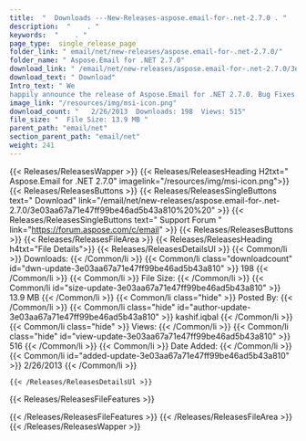 ```yaml
---
title:  "  Downloads ---New-Releases-aspose.email-for-.net-2.7.0 . " 
description:  "    . " 
keywords:  "    . " 
page_type:  single_release_page
folder_link: " email/net/new-releases/aspose.email-for-.net-2.7.0/"
folder_name: " Aspose.Email for .NET 2.7.0"
download_link: " /email/net/new-releases/aspose.email-for-.net-2.7.0/3e03aa67a71e47ff99be46ad5b43a810"
download_text: " Download"
Intro_text: " We
happily announce the release of Aspose.Email for .NET 2.7.0. Bug Fixes and e..."
image_link: "/resources/img/msi-icon.png"
download_count: "   2/26/2013  Downloads: 198  Views: 515"
file_size: "  File Size: 13.9 MB "
parent_path: "email/net"
section_parent_path: "email/net"
weight: 241 
---
```


{{< Releases/ReleasesWapper >}}
  {{< Releases/ReleasesHeading H2txt=" Aspose.Email for .NET 2.7.0" imagelink="/resources/img/msi-icon.png">}}
  {{< Releases/ReleasesButtons >}}
    {{< Releases/ReleasesSingleButtons text=" Download" link="/email/net/new-releases/aspose.email-for-.net-2.7.0/3e03aa67a71e47ff99be46ad5b43a810%20%20" >}}
    {{< Releases/ReleasesSingleButtons text=" Support Forum " link="https://forum.aspose.com/c/email" >}}
  {{< Releases/ReleasesButtons >}}
  {{< Releases/ReleasesFileArea >}}
    {{< Releases/ReleasesHeading h4txt="File Details">}}
    {{< Releases/ReleasesDetailsUl >}}
            {{< Common/li  >}} Downloads: {{< /Common/li >}} 
      {{< Common/li class="downloadcount" id="dwn-update-3e03aa67a71e47ff99be46ad5b43a810" >}} 198 {{< /Common/li >}} 
      {{< Common/li  >}} File Size: {{< /Common/li >}} 
      {{< Common/li id="size-update-3e03aa67a71e47ff99be46ad5b43a810" >}} 13.9 MB {{< /Common/li >}} 
      {{< Common/li  class="hide" >}} Posted By: {{< /Common/li >}} 
      {{< Common/li class="hide" id="author-update-3e03aa67a71e47ff99be46ad5b43a810" >}} kashif.iqbal {{< /Common/li >}} 
      {{< Common/li class="hide"  >}} Views: {{< /Common/li >}} 
      {{< Common/li class="hide" id="view-update-3e03aa67a71e47ff99be46ad5b43a810" >}} 516 {{< /Common/li >}} 
      {{< Common/li  >}} Date Added: {{< /Common/li >}} 
      {{< Common/li id="added-update-3e03aa67a71e47ff99be46ad5b43a810" >}} 2/26/2013 {{< /Common/li >}} 

    {{< /Releases/ReleasesDetailsUl >}}

  {{< Releases/ReleasesFileFeatures >}}
      
  {{< /Releases/ReleasesFileFeatures >}}
 {{< /Releases/ReleasesFileArea >}}
{{< /Releases/ReleasesWapper >}}


